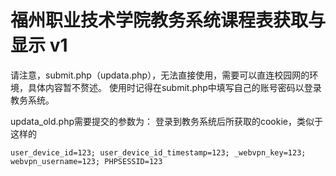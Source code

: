 # 福州职业技术学院教务系统课程表获取与显示 v1
请注意，submit.php（updata.php），无法直接使用，需要可以直连校园网的环境，具体内容暂不赘述。
使用时记得在submit.php中填写自己的账号密码以登录教务系统。

updata_old.php需要提交的参数为：
登录到教务系统后所获取的cookie，类似于这样的
```
user_device_id=123; user_device_id_timestamp=123; _webvpn_key=123; webvpn_username=123; PHPSESSID=123
```
